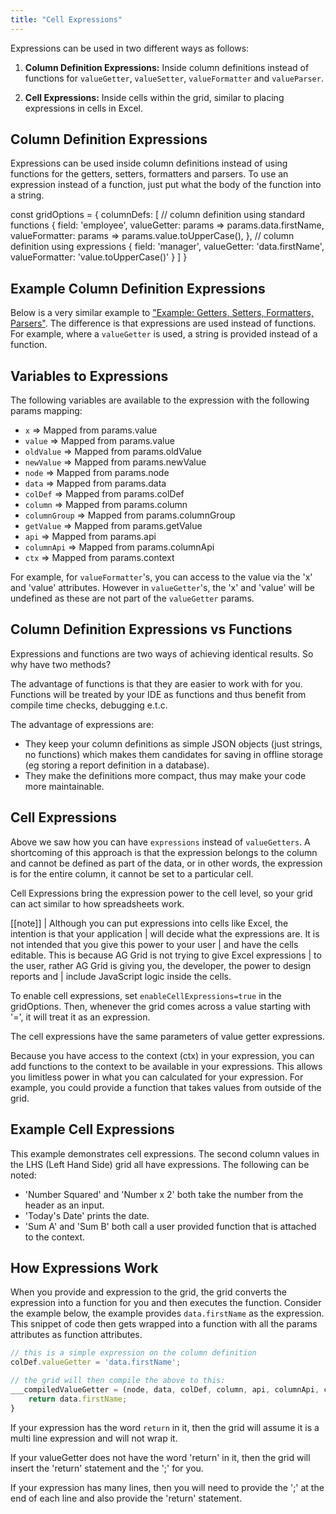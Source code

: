 ```yaml
---
title: "Cell Expressions"
---
```


Expressions can be used in two different ways as follows:

1. **Column Definition Expressions:** Inside column definitions instead of functions for `valueGetter`, `valueSetter`, `valueFormatter` and `valueParser`.

1. **Cell Expressions:** Inside cells within the grid, similar to placing expressions in cells in Excel.

## Column Definition Expressions

Expressions can be used inside column definitions instead of using functions for the getters, setters, formatters and parsers. To use an expression instead of a function, just put what the body of the function into a string.

<snippet>
const gridOptions = {
    columnDefs: [
        // column definition using standard functions
        {
            field: 'employee',
            valueGetter: params => params.data.firstName,
            valueFormatter: params => params.value.toUpperCase(), 
        },
        // column definition using expressions
        {
            field: 'manager',
            valueGetter: 'data.firstName',
            valueFormatter: 'value.toUpperCase()'
        }
    ]
}
</snippet>

## Example Column Definition Expressions

Below is a very similar example to ["Example: Getters, Setters, Formatters, Parsers"](../value-getters/#example-value-getters). The difference is that expressions are used instead of functions. For example, where a `valueGetter` is used, a string is provided instead of a function.

<grid-example title='Column Definition Expressions' name='column-definition-expressions' type='mixed' options='{ "exampleHeight": 560 }'></grid-example>

## Variables to Expressions

The following variables are available to the expression with the following params mapping:

- `x` => Mapped from params.value
- `value` => Mapped from params.value
- `oldValue` => Mapped from params.oldValue
- `newValue` => Mapped from params.newValue
- `node` => Mapped from params.node
- `data` => Mapped from params.data
- `colDef` => Mapped from params.colDef
- `column` => Mapped from params.column
- `columnGroup` => Mapped from params.columnGroup
- `getValue` => Mapped from params.getValue
- `api` => Mapped from params.api
- `columnApi` => Mapped from params.columnApi
- `ctx` => Mapped from params.context


For example, for `valueFormatter`'s, you can access to the value via the 'x' and 'value' attributes. However in `valueGetter`'s, the 'x' and 'value' will be undefined as these are not part of the `valueGetter` params.

## Column Definition Expressions vs Functions

Expressions and functions are two ways of achieving identical results. So why have two methods?

The advantage of functions is that they are easier to work with for you. Functions will be treated by your IDE as functions and thus benefit from compile time checks, debugging e.t.c.


The advantage of expressions are:

- They keep your column definitions as simple JSON objects (just strings, no functions) which makes them candidates for saving in offline storage (eg storing a report definition in a database).
- They make the definitions more compact, thus may make your code more maintainable.

## Cell Expressions

Above we saw how you can have `expressions` instead of `valueGetters`. A shortcoming of this approach is that the expression belongs to the column and cannot be defined as part of the data, or in other words, the expression is for the entire column, it cannot be set to a particular cell.

Cell Expressions bring the expression power to the cell level, so your grid can act similar to how spreadsheets work.

[[note]]
| Although you can put expressions into cells like Excel, the intention is that your application
| will decide what the expressions are. It is not intended that you give this power to your user
| and have the cells editable. This is because AG Grid is not trying to give Excel expressions
| to the user, rather AG Grid is giving you, the developer, the power to design reports and
| include JavaScript logic inside the cells.

To enable cell expressions, set `enableCellExpressions=true` in the gridOptions. Then, whenever the grid comes across a value starting with '=', it will treat it as an expression.


The cell expressions have the same parameters of value getter expressions.

Because you have access to the context (ctx) in your expression, you can add functions to the context to be available in your expressions. This allows you limitless power in what you can calculated for your expression. For example, you could provide a function that takes values from outside of the grid.

## Example Cell Expressions

This example demonstrates cell expressions. The second column values in the LHS (Left Hand Side) grid all have expressions. The following can be noted:

- 'Number Squared' and 'Number x 2' both take the number from the header as an input.
- 'Today's Date' prints the date.
- 'Sum A' and 'Sum B' both call a user provided function that is attached to the context.

<grid-example title='Cell Expressions' name='cell-expressions' type='vanilla' options='{ "exampleHeight": 455 }'></grid-example>

## How Expressions Work

When you provide and expression to the grid, the grid converts the expression into a function for you and then executes the function. Consider the example below, the example provides `data.firstName` as the expression. This snippet of code then gets wrapped into a function with all the params attributes as function attributes.

```js
// this is a simple expression on the column definition
colDef.valueGetter = 'data.firstName';

// the grid will then compile the above to this:
___compiledValueGetter = (node, data, colDef, column, api, columnApi, context, getValue) => {
    return data.firstName;
}
```

If your expression has the word `return` in it, then the grid will assume it is a multi line expression and will not wrap it.

If your valueGetter does not have the word 'return' in it, then the grid will insert the 'return' statement and the ';' for you.

If your expression has many lines, then you will need to provide the ';' at the end of each line and also provide the 'return' statement.
